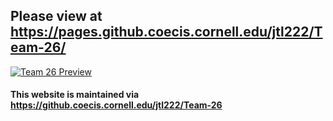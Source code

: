 ## Please view at https://pages.github.coecis.cornell.edu/jtl222/Team-26/

[![Team 26 Preview](https://github.com/JohnLy57/Autonomous-Line-Following-Maze-Mapping-Robot/blob/master/img/image.png)](https://pages.github.coecis.cornell.edu/jtl222/Team-26/)

#### This website is maintained via https://github.coecis.cornell.edu/jtl222/Team-26
